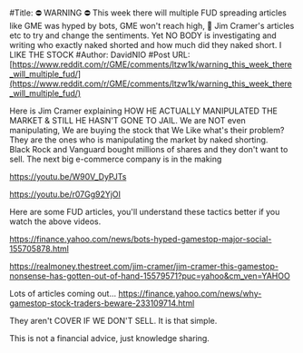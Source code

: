 #Title: ⛔ WARNING ⛔ This week there will multiple FUD spreading articles like GME was hyped by bots, GME won't reach high, 🤡 Jim Cramer's articles etc to try and change the sentiments. Yet NO BODY is investigating and writing who exactly naked shorted and how much did they naked short. I LIKE THE STOCK
#Author: DavidNIO
#Post URL: [https://www.reddit.com/r/GME/comments/ltzw1k/warning_this_week_there_will_multiple_fud/](https://www.reddit.com/r/GME/comments/ltzw1k/warning_this_week_there_will_multiple_fud/)


Here is Jim Cramer explaining HOW HE ACTUALLY MANIPULATED THE MARKET & STILL HE HASN'T GONE TO JAIL. We are NOT even manipulating, We are buying the stock that We Like   what's their problem?  They are the ones who is manipulating the market by naked shorting.  
Black Rock and Vanguard bought millions of shares and they don't want to sell. The next big e-commerce company is in the making 

https://youtu.be/W90V_DyPJTs

https://youtu.be/r07Gg92YjOI


Here are some FUD articles,  you'll understand these tactics better if you watch the above videos.

https://finance.yahoo.com/news/bots-hyped-gamestop-major-social-155705878.html

https://realmoney.thestreet.com/jim-cramer/jim-cramer-this-gamestop-nonsense-has-gotten-out-of-hand-15579571?puc=yahoo&cm_ven=YAHOO

Lots of articles coming out... https://finance.yahoo.com/news/why-gamestop-stock-traders-beware-233109714.html

They aren't COVER IF WE DON'T SELL. It is that simple. 

This is not a financial advice,  just knowledge sharing.